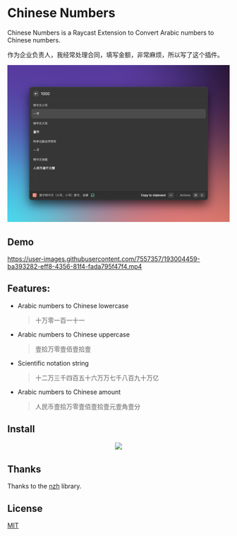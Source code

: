 # Chinese Numbers

Chinese Numbers is a Raycast Extension to Convert Arabic numbers to Chinese numbers.

作为企业负责人，我经常处理合同，填写金额，非常麻烦，所以写了这个插件。

![screenshot](./assets/screenshoot.png)

## Demo

https://user-images.githubusercontent.com/7557357/193004459-ba393282-eff8-4356-81f4-fada795f47f4.mp4

## Features:

- Arabic numbers to Chinese lowercase
  > 十万零一百一十一
- Arabic numbers to Chinese uppercase
  > 壹拾万零壹佰壹拾壹
- Scientific notation string
  > 十二万三千四百五十六万万七千八百九十万亿
- Arabic numbers to Chinese amount
  > 人民币壹拾万零壹佰壹拾壹元壹角壹分

## Install

<p align="center">
        <a title="Install Chinese Numbers Raycast Extension" href="https://www.raycast.com/Jax0rz/chinese-numbers#install">
          <img height="64" style="height: 64px" src="https://assets.raycast.com/Jax0rz/chinese-numbers/install_button@2x.png">
        </a>      
</p>

## Thanks

Thanks to the [nzh](https://github.com/cnwhy/nzh) library.

## License

[MIT](https://github.com/Jax0rz/chinese-capitalizated/blob/main/LICENSE)
